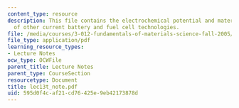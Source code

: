 ```yaml
---
content_type: resource
description: This file contains the electrochemical potential and materials design
  of other current battery and fuel cell technologies.
file: /media/courses/3-012-fundamentals-of-materials-science-fall-2005/595d0f4caf21cd76425e9eb42173878d_lec13t_note.pdf
file_type: application/pdf
learning_resource_types:
- Lecture Notes
ocw_type: OCWFile
parent_title: Lecture Notes
parent_type: CourseSection
resourcetype: Document
title: lec13t_note.pdf
uid: 595d0f4c-af21-cd76-425e-9eb42173878d
---
```

